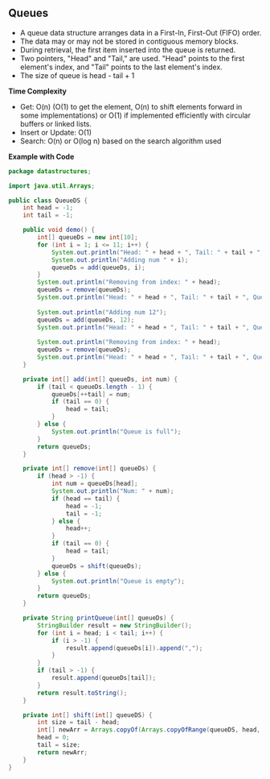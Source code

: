 ## Queues

- A queue data structure arranges data in a First-In, First-Out (FIFO) order.
- The data may or may not be stored in contiguous memory blocks.
- During retrieval, the first item inserted into the queue is returned.
- Two pointers, "Head" and "Tail," are used. "Head" points to the first element's index, and "Tail" points to the last element's index.
- The size of queue is head - tail + 1

**Time Complexity**

- Get: O(n) (O(1) to get the element, O(n) to shift elements forward in some implementations) or O(1) if implemented efficiently with circular buffers or linked lists.
- Insert or Update: O(1)
- Search: O(n) or O(log n) based on the search algorithm used

**Example with Code**

```java
package datastructures;

import java.util.Arrays;

public class QueueDS {
    int head = -1;
    int tail = -1;

    public void demo() {
        int[] queueDs = new int[10];
        for (int i = 1; i <= 11; i++) {
            System.out.println("Head: " + head + ", Tail: " + tail + ", Queue: " + printQueue(queueDs));
            System.out.println("Adding num " + i);
            queueDs = add(queueDs, i);
        }
        System.out.println("Removing from index: " + head);
        queueDs = remove(queueDs);
        System.out.println("Head: " + head + ", Tail: " + tail + ", Queue: " + printQueue(queueDs));
        
        System.out.println("Adding num 12");
        queueDs = add(queueDs, 12);
        System.out.println("Head: " + head + ", Tail: " + tail + ", Queue: " + printQueue(queueDs));
        
        System.out.println("Removing from index: " + head);
        queueDs = remove(queueDs);
        System.out.println("Head: " + head + ", Tail: " + tail + ", Queue: " + printQueue(queueDs));
    }

    private int[] add(int[] queueDs, int num) {
        if (tail < queueDs.length - 1) {
            queueDs[++tail] = num;
            if (tail == 0) {
                head = tail;
            }
        } else {
            System.out.println("Queue is full");
        }
        return queueDs;
    }

    private int[] remove(int[] queueDs) {
        if (head > -1) {
            int num = queueDs[head];
            System.out.println("Num: " + num);
            if (head == tail) {
                head = -1;
                tail = -1;
            } else {
                head++;
            }
            if (tail == 0) {
                head = tail;
            }
            queueDs = shift(queueDs);
        } else {
            System.out.println("Queue is empty");
        }
        return queueDs;
    }

    private String printQueue(int[] queueDs) {
        StringBuilder result = new StringBuilder();
        for (int i = head; i < tail; i++) {
            if (i > -1) {
                result.append(queueDs[i]).append(",");
            }
        }
        if (tail > -1) {
            result.append(queueDs[tail]);
        }
        return result.toString();
    }

    private int[] shift(int[] queueDS) {
        int size = tail - head;
        int[] newArr = Arrays.copyOf(Arrays.copyOfRange(queueDS, head, tail+1), 10);
        head = 0;
        tail = size;
        return newArr;
    }
}

```
